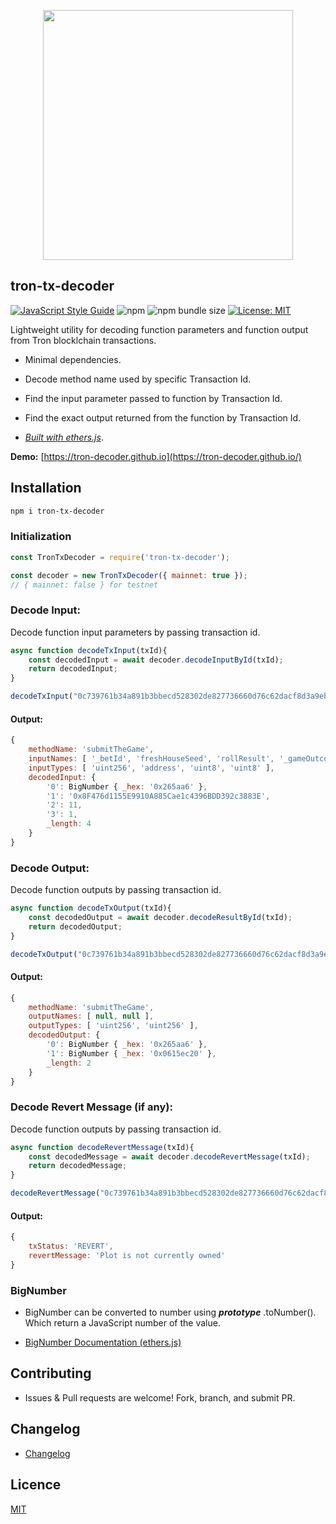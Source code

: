 <p align="center">
<img src="https://tron.network/static/images/logo.png" width=400 />
</p>

## tron-tx-decoder

[![JavaScript Style Guide](https://img.shields.io/badge/code_style-standard-brightgreen.svg)](https://standardjs.com) ![npm](https://img.shields.io/npm/v/tron-tx-decoder) ![npm bundle size](https://img.shields.io/bundlephobia/min/tron-tx-decoder) [![License: MIT](https://img.shields.io/badge/License-MIT-blue.svg)](https://opensource.org/licenses/MIT) 

Lightweight utility for decoding function parameters and function output from Tron blocklchain transactions.

- Minimal dependencies.

- Decode method name used by specific Transaction Id.

- Find the input parameter passed to function by Transaction Id.

- Find the exact output returned from the function by Transaction Id.


- _[Built with ethers.js](https://github.com/ethers-io/ethers.js/)_.

**Demo:** [https://tron-decoder.github.io](https://tron-decoder.github.io/)

## Installation

```bash
npm i tron-tx-decoder
```

### Initialization

```js
const TronTxDecoder = require('tron-tx-decoder');

const decoder = new TronTxDecoder({ mainnet: true });
// { mainnet: false } for testnet
```

### Decode Input:
Decode function input parameters by passing transaction id.
```js
async function decodeTxInput(txId){
    const decodedInput = await decoder.decodeInputById(txId);
    return decodedInput;
}

decodeTxInput("0c739761b34a891b3bbecd528302de827736660d76c62dacf8d3a9ebe7dade08");
```
#### Output:
```js
{ 
    methodName: 'submitTheGame',
    inputNames: [ '_betId', 'freshHouseSeed', 'rollResult', '_gameOutcome' ],
    inputTypes: [ 'uint256', 'address', 'uint8', 'uint8' ],
    decodedInput: { 
        '0': BigNumber { _hex: '0x265aa6' },
        '1': '0x8F476d1155E9910A885Cae1c4396BDD392c3883E',
        '2': 11,
        '3': 1,
        _length: 4 
    } 
}
```

### Decode Output:
Decode function outputs by passing transaction id.

```js
async function decodeTxOutput(txId){
    const decodedOutput = await decoder.decodeResultById(txId);
    return decodedOutput;
}

decodeTxOutput("0c739761b34a891b3bbecd528302de827736660d76c62dacf8d3a9ebe7dade08");
```
#### Output:
```js
{ 
    methodName: 'submitTheGame',
    outputNames: [ null, null ],
    outputTypes: [ 'uint256', 'uint256' ],
    decodedOutput: { 
        '0': BigNumber { _hex: '0x265aa6' },
        '1': BigNumber { _hex: '0x0615ec20' },
        _length: 2 
    }
}
```

### Decode Revert Message (if any):
Decode function outputs by passing transaction id.

```js
async function decodeRevertMessage(txId){
    const decodedMessage = await decoder.decodeRevertMessage(txId);
    return decodedMessage;
}

decodeRevertMessage("0c739761b34a891b3bbecd528302de827736660d76c62dacf8d3a9ebe7dade08");
```
#### Output:
```js
{ 
    txStatus: 'REVERT',
    revertMessage: 'Plot is not currently owned' 
}
```

### BigNumber

- BigNumber can be converted to number using  ***prototype*** .toNumber(). Which return a JavaScript number of the value.

- [BigNumber Documentation (ethers.js)](https://docs.ethers.io/ethers.js/html/api-utils.html#big-numbers)

## Contributing

- Issues & Pull requests are welcome! Fork, branch, and submit PR.

## Changelog

- [Changelog](https://github.com/meetsiraja/tron-tx-decoder/blob/master/CHANGELOG.md)

## Licence

[MIT](https://github.com/meetsiraja/tron-tx-decoder/blob/master/LICENCE.md)

